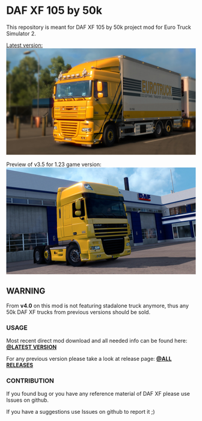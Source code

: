 # DAF XF 105 by 50k

This repository is meant for DAF XF 105 by 50k project mod for Euro Truck Simulator 2.

[Latest version:](../../releases/latest)
![](/preview/daf_v4_0.jpg?raw=true "DAF XF preview")

Preview of v3.5 for 1.23 game version:
![](/preview/daf_garage_preview_2.jpg?raw=true "DAF XF preview 1.23")

## WARNING

From **v4.0** on this mod is not featuring stadalone truck anymore, thus any 50k DAF XF trucks from previous versions should be sold.

### USAGE

Most recent direct mod download and all needed info can be found here: **[@LATEST VERSION](../../releases/latest)**

For any previous version please take a look at release page: **[@ALL RELEASES](../../releases)**

### CONTRIBUTION

If you found bug or you have any reference material of DAF XF please use Issues on github.

If you have a suggestions use Issues on github to report it ;)
